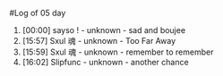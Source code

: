 #Log of 05 day

1. [00:00] sayso ! - unknown - sad and boujee
1. [15:57] Sxul 魂 - unknown - Too Far Away
1. [15:59] Sxul 魂 - unknown - remember to remember
1. [16:02] Slipfunc - unknown - another chance
